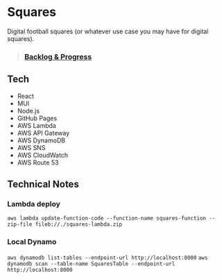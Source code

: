 # Squares

Digital football squares (or whatever use case you may have for digital squares).

> ### [Backlog & Progress](https://github.com/users/billycougz/projects/1)

## Tech

- React
- MUI
- Node.js
- GitHub Pages
- AWS Lambda
- AWS API Gateway
- AWS DynamoDB
- AWS SNS
- AWS CloudWatch
- AWS Route 53

## Technical Notes

### Lambda deploy

`aws lambda update-function-code --function-name squares-function --zip-file fileb://./squares-lambda.zip`

### Local Dynamo

`aws dynamodb list-tables --endpoint-url http://localhost:8000`
`aws dynamodb scan --table-name SquaresTable --endpoint-url http://localhost:8000`
